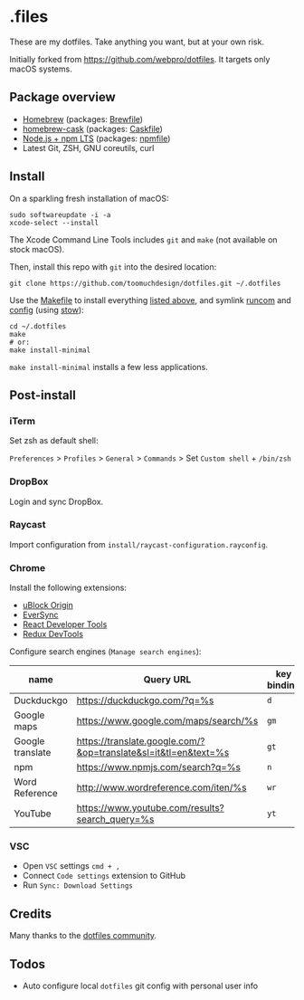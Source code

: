 # .files

These are my dotfiles. Take anything you want, but at your own risk.

Initially forked from https://github.com/webpro/dotfiles. It targets only macOS systems.

## Package overview

- [Homebrew](https://brew.sh) (packages: [Brewfile](./install/Brewfile))
- [homebrew-cask](https://caskroom.github.io) (packages: [Caskfile](./install/Caskfile))
- [Node.js + npm LTS](https://nodejs.org/en/download/) (packages: [npmfile](./install/npmfile))
- Latest Git, ZSH, GNU coreutils, curl

## Install

On a sparkling fresh installation of macOS:

```
sudo softwareupdate -i -a
xcode-select --install
```

The Xcode Command Line Tools includes `git` and `make` (not available on stock macOS).

Then, install this repo with `git` into the desired location:

```
git clone https://github.com/toomuchdesign/dotfiles.git ~/.dotfiles
```

Use the [Makefile](./Makefile) to install everything [listed above](#package-overview), and symlink [runcom](./runcom) and [config](./config) (using [stow](https://www.gnu.org/software/stow/)):

```
cd ~/.dotfiles
make
# or:
make install-minimal
```

`make install-minimal` installs a few less applications.

## Post-install

### iTerm

Set zsh as default shell:

`Preferences` > `Profiles` > `General` > `Commands` > Set `Custom shell` + `/bin/zsh`

### DropBox

Login and sync DropBox.

### Raycast

Import configuration from `install/raycast-configuration.rayconfig`.

### Chrome

Install the following extensions:

- [uBlock Origin](https://chrome.google.com/webstore/detail/ublock-origin/cjpalhdlnbpafiamejdnhcphjbkeiagm?hl=en)
- [EverSync](https://chrome.google.com/webstore/detail/eversync-sync-bookmarks-b/iohcojnlgnfbmjfjfkbhahhmppcggdog)
- [React Developer Tools](https://chrome.google.com/webstore/detail/react-developer-tools/fmkadmapgofadopljbjfkapdkoienihi?hl=en)
- [Redux DevTools](https://chrome.google.com/webstore/detail/redux-devtools/lmhkpmbekcpmknklioeibfkpmmfibljd?hl=en)

Configure search engines (`Manage search engines`):

| name             | Query URL                                                       | key binding |
| ---------------- | --------------------------------------------------------------- | ----------- |
| Duckduckgo       | https://duckduckgo.com/?q=%s                                    | `d`         |
| Google maps      | https://www.google.com/maps/search/%s                           | `gm`        |
| Google translate | https://translate.google.com/?&op=translate&sl=it&tl=en&text=%s | `gt`        |
| npm              | https://www.npmjs.com/search?q=%s                               | `n`         |
| Word Reference   | http://www.wordreference.com/iten/%s                            | `wr`        |
| YouTube          | https://www.youtube.com/results?search_query=%s                 | `yt`        |

### VSC

- Open `VSC` settings `cmd + ,`
- Connect `Code settings` extension to GitHub
- Run `Sync: Download Settings`

## Credits

Many thanks to the [dotfiles community](https://dotfiles.github.io).

## Todos

- Auto configure local `dotfiles` git config with personal user info
